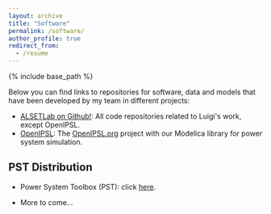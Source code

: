 ```yaml
---
layout: archive
title: "Software"
permalink: /software/
author_profile: true
redirect_from:
  - /resume
---
```

{% include base_path %}

Below you can find links to repositories for software, data and models that have been developed by my team in different projects:

  - [ALSETLab on Github!](https://github.com/ALSETLab): All code repositories related to Luigi's work, except OpenIPSL.
  - [OpenIPSL](http://openipsl.org): The [OpenIPSL.org](http://openipsl.org) project with our Modelica library for power system simulation.

## PST Distribution
  - Power System Toolbox (PST): click [here](http://www.eps.ee.kth.se/personal/vanfretti/pst/Power_System_Toolbox_Webpage/PST.html).

* More to come...
